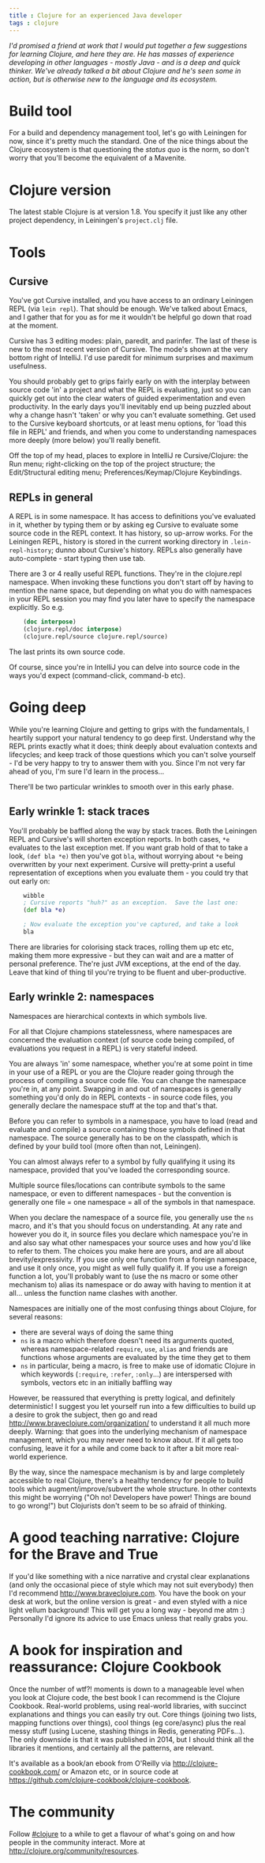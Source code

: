 ```yaml
---
title : Clojure for an experienced Java developer
tags : clojure
---
```


_I'd promised a friend at work that I would put together a few suggestions for learning Clojure, and here they are.  He has masses of experience developing in other languages - mostly Java - and is a deep and quick thinker.  We've already talked a bit about Clojure and he's seen some in action, but is otherwise new to the language and its ecosystem._

# Build tool

For a build and dependency management tool, let's go with Leiningen for now, since it's pretty much the standard.  One of the nice things about the Clojure ecosystem is that questioning the _status quo_ is the norm, so don't worry that you'll become the equivalent of a Mavenite. 

# Clojure version

The latest stable Clojure is at version 1.8.  You specify it just like any other project dependency, in Leiningen's `project.clj` file.

# Tools

## Cursive

You've got Cursive installed, and you have access to an ordinary Leiningen REPL (via `lein repl`).  That should be enough.  We've talked about Emacs, and I gather that for you as for me it wouldn't be helpful go down that road at the moment.

Cursive has 3 editing modes: plain, paredit, and parinfer.  The last of these is new to the most recent version of Cursive.  The mode's shown at the very bottom right of IntelliJ.  I'd use paredit for minimum surprises and maximum usefulness.

You should probably get to grips fairly early on with the interplay between source code 'in' a project and what the REPL is evaluating, just so you can quickly get out into the clear waters of guided experimentation and even productivity.  In the early days you'll inevitably end up being puzzled about why a change hasn't 'taken' or why you can't evaluate something.  Get used to the Cursive keyboard shortcuts, or at least menu options, for 'load this file in REPL' and friends, and when you come to understanding namespaces more deeply (more below) you'll really benefit.

Off the top of my head, places to explore in IntelliJ re Cursive/Clojure: the Run menu; right-clicking on the top of the project structure; the Edit/Structural editing menu; Preferences/Keymap/Clojure Keybindings.

## REPLs in general

A REPL is in some namespace.  It has access to definitions you've evaluated in it, whether by typing them or by asking eg Cursive to evaluate some source code in the REPL context.  It has history, so up-arrow works.  For the Leiningen REPL, history is stored in the current working directory in `.lein-repl-history`; dunno about Cursive's history.  REPLs also generally have auto-complete - start typing then use tab.

There are 3 or 4 really useful REPL functions.  They're in the clojure.repl namespace.  When invoking these functions you don't start off by having to mention the name space, but depending on what you do with namespaces in your REPL session you may find you later have to specify the namespace explicitly.  So e.g.

```clj
    (doc interpose)
    (clojure.repl/doc interpose)
    (clojure.repl/source clojure.repl/source)
```

The last prints its own source code.

Of course, since you're in IntelliJ you can delve into source code in the ways you'd expect (command-click, command-b etc).

# Going deep

While you're learning Clojure and getting to grips with the fundamentals, I heartily support your natural tendency to go deep first.  Understand why the REPL prints exactly what it does; think deeply about evaluation contexts and lifecycles; and keep track of those questions which you can't solve yourself - I'd be very happy to try to answer them with you.  Since I'm not very far ahead of you, I'm sure I'd learn in the process...

There'll be two particular wrinkles to smooth over in this early phase.

## Early wrinkle 1: stack traces

You'll probably be baffled along the way by stack traces.  Both the Leiningen REPL and Cursive's will shorten exception reports.  In both cases, `*e` evaluates to the last exception met.  If you want grab hold of that to take a look,   `(def bla *e)`   then you've got `bla`, without worrying about `*e` being overwritten by your next experiment.  Cursive will pretty-print a useful representation of exceptions when you evaluate them - you could try that out early on:

```clj
    wibble
    ; Cursive reports "huh?" as an exception.  Save the last one:
    (def bla *e)

    ; Now evaluate the exception you've captured, and take a look
    bla
```

There are libraries for colorising stack traces, rolling them up etc etc, making them more expressive - but they can wait and are a matter of personal preference.  The're just JVM exceptions, at the end of the day.  Leave that kind of thing til you're trying to be fluent and uber-productive.

## Early wrinkle 2: namespaces

Namespaces are hierarchical contexts in which symbols live.

For all that Clojure champions statelessness, where namespaces are concerned the evaluation context (of source code being compiled, of evaluations you request in a REPL) is very stateful indeed.

You are always 'in' some namespace, whether you're at some point in time in your use of a REPL or you are the Clojure reader going through the process of compiling a source code file.  You can change the namespace you're in, at any point.  Swapping in and out of namespaces is generally something you'd only do in REPL contexts - in source code files, you generally declare the namespace stuff at the top and that's that.

Before you can refer to symbols in a namespace, you have to load (read and evaluate and compile) a source containing those symbols defined in that namespace.  The source generally has to be on the classpath, which is defined by your build tool (more often than not, Leiningen).

You can almost always refer to a symbol by fully qualifying it using its namespace, provided that you've loaded the corresponding source.

Multiple source files/locations can contribute symbols to the same namespace, or even to different namespaces - but the convention is generally one file = one namespace = all of the symbols in that namespace.

When you declare the namespace of a source file, you generally use the `ns` macro, and it's that you should focus on understanding.  At any rate and however you do it, in source files you declare which namespace you're in and also say what other namespaces your source uses and how you'd like to refer to them.  The choices you make here are yours, and are all about brevity/expressivity.   If you use only one function from a foreign namespace, and use it only once, you might as well fully qualify it.  If you use a foreign function a lot, you'll probably want to (use the ns macro or some other mechanism to) alias its namespace or do away with having to mention it at all... unless the function name clashes with another.

Namespaces are initially one of the most confusing things about Clojure, for several reasons:

* there are several ways of doing the same thing
* `ns` is a macro which therefore doesn't need its arguments quoted, whereas namespace-related `require`, `use`, `alias` and friends are functions whose arguments are evaluated by the time they get to them
* `ns` in particular, being a macro, is free to make use of idomatic Clojure in which keywords (`:require`, `:refer`, `:only`...) are interspersed with symbols, vectors etc in an initially baffling way

However, be reassured that everything is pretty logical, and definitely deterministic!   I suggest you let yourself run into a few difficulties to build up a desire to grok the subject, then go and read http://www.braveclojure.com/organization/ to understand it all much more deeply.  Warning: that goes into the underlying mechanism of namespace management, which you may never need to know about.  If it all gets too confusing, leave it for a while and come back to it after a bit more real-world experience.

By the way, since the namespace mechanism is by and large completely accessible to real Clojure, there's a healthy tendency for people to build tools which augment/improve/subvert the whole structure.  In other contexts this might be worrying ("Oh no!  Developers have power!  Things are bound to go wrong!") but Clojurists don't seem to be so afraid of thinking.

# A good teaching narrative: Clojure for the Brave and True

If you'd like something with a nice narrative and crystal clear explanations (and only the occasional piece of style which may not suit everybody) then I'd recommend http://www.braveclojure.com.  You have the book on your desk at work, but the online version is great - and even styled with a nice light vellum background!  This will get you a long way - beyond me atm :)  Personally I'd ignore its advice to use Emacs unless that really grabs you.

# A book for inspiration and reassurance: Clojure Cookbook

Once the number of wtf?! moments is down to a manageable level when you look at Clojure code, the best book I can recommend is the Clojure Cookbook.  Real-world problems, using real-world libraries, with succinct explanations and things you can easily try out.  Core things (joining two lists, mapping functions over things), cool things (eg core/async) plus the real messy stuff (using Lucene, stashing things in Redis, generating PDFs...).  The only downside is that it was published in 2014, but I should think all the libraries it mentions, and certainly all the patterns, are relevant.

It's available as a book/an ebook from O'Reilly via http://clojure-cookbook.com/ or Amazon etc, or in source code at https://github.com/clojure-cookbook/clojure-cookbook.

# The community

Follow [#clojure](https://twitter.com/hashtag/clojure) to a while to get a flavour of what's going on and how people in the community interact.  More at http://clojure.org/community/resources.